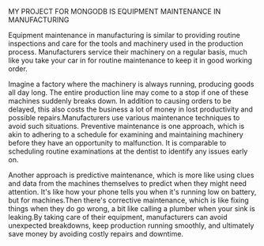 MY PROJECT FOR MONGODB IS
EQUIPMENT MAINTENANCE IN MANUFACTURING

Equipment maintenance in manufacturing is similar to providing routine inspections and care for the tools and machinery used in the production process. Manufacturers service their machinery on a regular basis, much like you take your car in for routine maintenance to keep it in good working order.

Imagine a factory where the machinery is always running, producing goods all day long. The entire production line may come to a stop if one of these machines suddenly breaks down. In addition to causing orders to be delayed, this also costs the business a lot of money in lost productivity and possible repairs.Manufacturers use various maintenance techniques to avoid such situations. Preventive maintenance is one approach, which is akin to adhering to a schedule for examining and maintaining machinery before they have an opportunity to malfunction. It is comparable to scheduling routine examinations at the dentist to identify any issues early on.

Another approach is predictive maintenance, which is more like using clues and data from the machines themselves to predict when they might need attention. It's like how your phone tells you when it's running low on battery, but for machines.Then there's corrective maintenance, which is like fixing things when they do go wrong, a bit like calling a plumber when your sink is leaking.By taking care of their equipment, manufacturers can avoid unexpected breakdowns, keep production running smoothly, and ultimately save money by avoiding costly repairs and downtime.